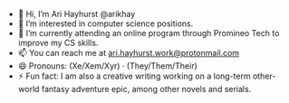 - 👋 Hi, I’m Ari Hayhurst @arikhay
- 👀 I’m interested in computer science positions.
- 🌱 I’m currently attending an online program through Promineo Tech to improve my CS skills.
- 📫 You can reach me at ari.hayhurst.work@protonmail.com
- 😄 Pronouns: (Xe/Xem/Xyr) · (They/Them/Their)
- ⚡ Fun fact: I am also a creative writing working on a long-term other-world fantasy adventure epic, among other novels and serials.

<!---
arikhay/arikhay is a ✨ special ✨ repository because its `README.md` (this file) appears on your GitHub profile.
You can click the Preview link to take a look at your changes.
--->

